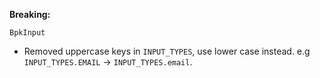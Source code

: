 **Breaking:**

`BpkInput`
  - Removed uppercase keys in `INPUT_TYPES`, use lower case instead. e.g `INPUT_TYPES.EMAIL` -> `INPUT_TYPES.email`.